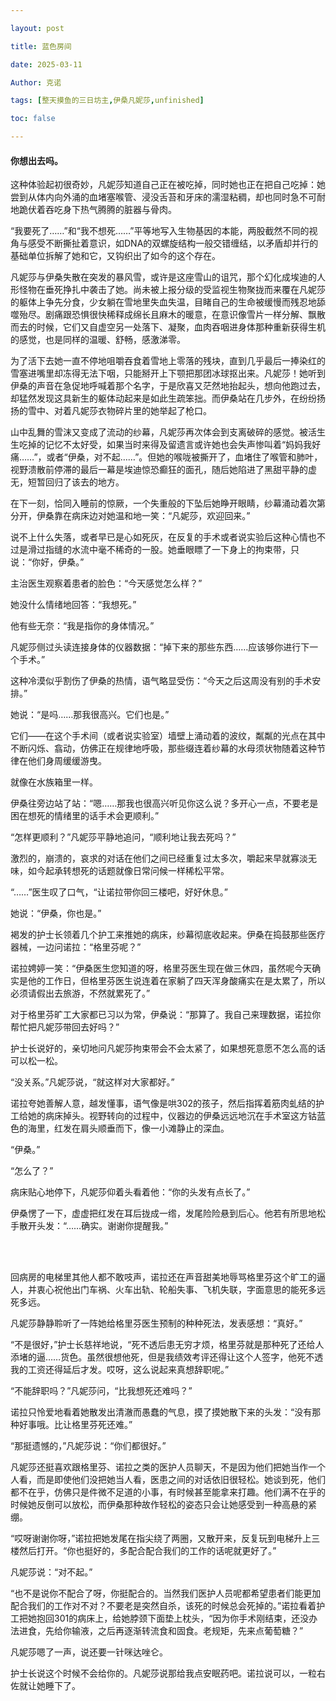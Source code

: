 ```yaml
---

layout: post

title: 蓝色房间  

date: 2025-03-11

Author: 克诺

tags: [整天摸鱼的三日坊主,伊桑凡妮莎,unfinished]

toc: false

---
```


#### 你想出去吗。

这种体验起初很奇妙，凡妮莎知道自己正在被吃掉，同时她也正在把自己吃掉：她尝到从体内向外涌的血堵塞喉管、浸没舌苔和牙床的濡湿粘稠，却也同时急不可耐地跪伏着吞吃身下热气腾腾的脏器与骨肉。

“我要死了……”和“我不想死……”平等地写入生物基因的本能，两股截然不同的视角与感受不断撕扯着意识，如DNA的双螺旋结构一般交错缠结，以矛盾却并行的基础单位拆解了她和它，又钩织出了如今的这个存在。

凡妮莎与伊桑失散在突发的暴风雪，或许是这座雪山的诅咒，那个幻化成埃迪的人形怪物在垂死挣扎中袭击了她。尚未被上报分级的受监视生物聚拢而来覆在凡妮莎的躯体上争先分食，少女躺在雪地里失血失温，目睹自己的生命被缓慢而残忍地舔噬殆尽。剧痛跟恐惧很快稀释成绵长且麻木的暖意，在意识像雪片一样分解、飘散而去的时候，它们又自虚空另一处落下、凝聚，血肉吞咽进身体那种重新获得生机的感觉，也是同样的温暖、舒畅，感激涕零。

为了活下去她一直不停地咀嚼吞食着雪地上零落的残块，直到几乎最后一捧染红的雪塞进嘴里却冻得无法下咽，只能掰开上下颚把那团冰球抠出来。凡妮莎！她听到伊桑的声音在急促地呼喊着那个名字，于是欣喜又茫然地抬起头，想向他跑过去，却猛然发现这具新生的躯体动起来是如此生疏笨拙。而伊桑站在几步外，在纷纷扬扬的雪中、对着凡妮莎衣物碎片里的她举起了枪口。

山中乱舞的雪沫又变成了流动的纱幕，凡妮莎再次体会到支离破碎的感觉。被活生生吃掉的记忆不太好受，如果当时来得及留遗言或许她也会失声惨叫着“妈妈我好痛……”，或者“伊桑，对不起……”。但她的喉咙被撕开了，血堵住了喉管和肺叶，视野溃散前停滞的最后一幕是埃迪惊恐癫狂的面孔，随后她陷进了黑甜平静的虚无，短暂回归了该去的地方。

在下一刻，恰同入睡前的惊厥，一个失重般的下坠后她睁开眼睛，纱幕涌动着次第分开，伊桑靠在病床边对她温和地一笑：“凡妮莎，欢迎回来。”

说不上什么失落，或者早已是心如死灰，在反复的手术或者说实验后这种心情也不过是滑过指缝的水流中毫不稀奇的一股。她垂眼瞟了一下身上的拘束带，只说：“你好，伊桑。”

主治医生观察着患者的脸色：“今天感觉怎么样？”

她没什么情绪地回答：“我想死。”

他有些无奈：“我是指你的身体情况。”

凡妮莎侧过头读连接身体的仪器数据：“掉下来的那些东西……应该够你进行下一个手术。”

这种冷漠似乎割伤了伊桑的热情，语气略显受伤：“今天之后这周没有别的手术安排。”

她说：“是吗……那我很高兴。它们也是。”

它们——在这个手术间（或者说实验室）墙壁上涌动着的波纹，粼粼的光点在其中不断闪烁、翕动，仿佛正在规律地呼吸，那些缀连着纱幕的水母须状物随着这种节律在他们身周缓缓游曳。

就像在水族箱里一样。

伊桑往旁边站了站：“嗯……那我也很高兴听见你这么说？多开心一点，不要老是困在想死的情绪里的话手术会更顺利。”

“怎样更顺利？”凡妮莎平静地追问，“顺利地让我去死吗？”

激烈的，崩溃的，哀求的对话在他们之间已经重复过太多次，嚼起来早就寡淡无味，如今起承转想死的话题就像日常问候一样稀松平常。

“……”医生叹了口气，“让诺拉带你回三楼吧，好好休息。”

她说：“伊桑，你也是。”

褐发的护士长领着几个护工来推她的病床，纱幕彻底收起来。伊桑在捣鼓那些医疗器械，一边问诺拉：“格里芬呢？”

诺拉娉婷一笑：“伊桑医生您知道的呀，格里芬医生现在做三休四，虽然呢今天确实是他的工作日，但格里芬医生说连着在家躺了四天浑身酸痛实在是太累了，所以必须请假出去旅游，不然就累死了。”

对于格里芬旷工大家都已习以为常，伊桑说：“那算了。我自己来理数据，诺拉你帮忙把凡妮莎带回去好吗？”

护士长说好的，亲切地问凡妮莎拘束带会不会太紧了，如果想死意愿不怎么高的话可以松一松。

“没关系。”凡妮莎说，“就这样对大家都好。”

诺拉夸她善解人意，越发懂事，语气像是哄302的孩子，然后指挥着筋肉虬结的护工给她的病床掉头。视野转向的过程中，仪器边的伊桑远远地沉在手术室这方钴蓝色的海里，红发在肩头顺垂而下，像一小滩静止的深血。

“伊桑。”

“怎么了？”

病床贴心地停下，凡妮莎仰着头看着他：“你的头发有点长了。”

伊桑愣了一下，虚虚把红发在耳后拢成一绺，发尾险险悬到后心。他若有所思地松手散开头发：“……确实。谢谢你提醒我。”

<br><br>

回病房的电梯里其他人都不敢吱声，诺拉还在声音甜美地辱骂格里芬这个旷工的逼人，并衷心祝他出门车祸、火车出轨、轮船失事、飞机失联，字面意思的能死多远死多远。

凡妮莎静静聆听了一阵她给格里芬医生预制的种种死法，发表感想：“真好。”

“不是很好，”护士长慈祥地说，“死不透后患无穷才烦，格里芬就是那种死了还给人添堵的逼……货色。虽然很想他死，但是我绩效考评还得让这个人签字，他死不透我的工资还得延后才发。哎呀，这么说起来真想辞职呢。”

“不能辞职吗？”凡妮莎问，“比我想死还难吗？”

诺拉只怜爱地看着她散发出清澈而愚蠢的气息，摸了摸她散下来的头发：“没有那种好事哦。比让格里芬死还难。”

“那挺遗憾的，”凡妮莎说：“你们都很好。”

凡妮莎还挺喜欢跟格里芬、诺拉之类的医护人员聊天，不是因为他们把她当作一个人看，而是即使他们没把她当人看，医患之间的对话依旧很轻松。她谈到死，他们都不在乎，仿佛只是件微不足道的小事，有时候甚至能拿来打趣。他们满不在乎的时候她反倒可以放松，而伊桑那种故作轻松的姿态只会让她感受到一种高悬的紧绷。

“哎呀谢谢你呀，”诺拉把她发尾在指尖绕了两圈，又散开来，反复玩到电梯升上三楼然后打开。“你也挺好的，多配合配合我们的工作的话呢就更好了。”

凡妮莎说：“对不起。”

“也不是说你不配合了呀，你挺配合的。当然我们医护人员呢都希望患者们能更加配合我们的工作对不对？不要老是突然自杀，该死的时候总会死掉的。”诺拉看着护工把她抱回301的病床上，给她脖颈下面垫上枕头，“因为你手术刚结束，还没办法进食，先给你输液，之后再逐渐转流食和固食。老规矩，先来点葡萄糖？”

凡妮莎嗯了一声，说还要一针咪达唑仑。

护士长说这个时候不会给你的。凡妮莎说那给我点安眠药吧。诺拉说可以，一粒右佐就让她睡下了。


